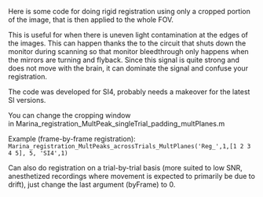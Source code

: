 Here is some code for doing rigid registration using only a cropped portion of the image, that is then applied to the whole FOV. 

This is useful for when there is uneven light contamination at the edges of the images. This can happen thanks the to the circuit that shuts down the monitor during scanning so that monitor bleedthrough only happens when the mirrors are turning and flyback. Since this signal is quite strong and does not move with the brain, it can dominate the signal and confuse your registration.

The code was developed for SI4, probably needs a makeover for the latest SI versions. 

You can change the cropping window in Marina_registration_MultPeak_singleTrial_padding_multPlanes.m

Example (frame-by-frame registration):
`Marina_registration_MultPeaks_acrossTrials_MultPlanes('Reg_',1,[1 2 3 4 5], 5, 'SI4',1)`

Can also do registration on a trial-by-trial basis (more suited to low SNR, anesthetized recordings where movement is expected to primarily be due to drift),
just change the last argument (byFrame) to 0. 
